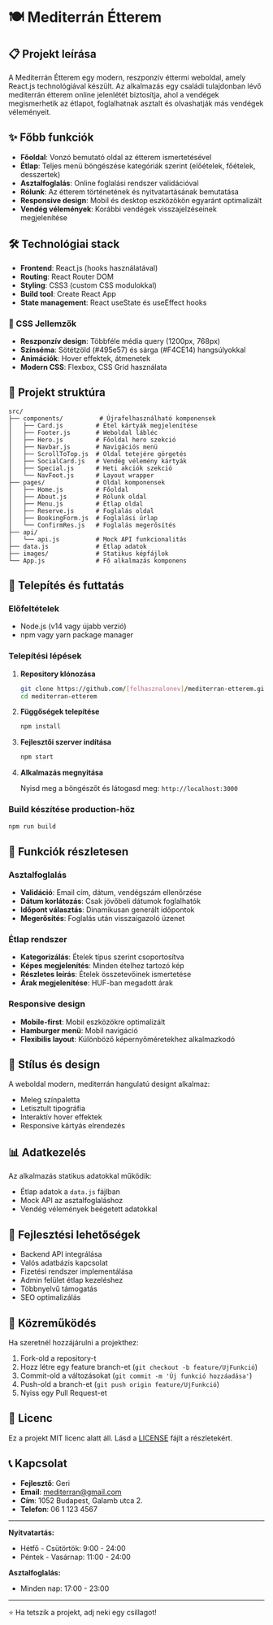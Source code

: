 # 🍽️ Mediterrán Étterem

## 📋 Projekt leírása

A Mediterrán Étterem egy modern, reszponzív éttermi weboldal, amely React.js technológiával készült. Az alkalmazás egy családi tulajdonban lévő mediterrán étterem online jelenlétét biztosítja, ahol a vendégek megismerhetik az étlapot, foglalhatnak asztalt és olvashatják más vendégek véleményeit.

## ✨ Főbb funkciók

- **Főoldal**: Vonzó bemutató oldal az étterem ismertetésével
- **Étlap**: Teljes menü böngészése kategóriák szerint (előételek, főételek, desszertek)
- **Asztalfoglalás**: Online foglalási rendszer validációval
- **Rólunk**: Az étterem történetének és nyitvatartásának bemutatása
- **Responsive design**: Mobil és desktop eszközökön egyaránt optimalizált
- **Vendég vélemények**: Korábbi vendégek visszajelzéseinek megjelenítése

## 🛠️ Technológiai stack

- **Frontend**: React.js (hooks használatával)
- **Routing**: React Router DOM
- **Styling**: CSS3 (custom CSS modulokkal)
- **Build tool**: Create React App
- **State management**: React useState és useEffect hooks

### 🎨 CSS Jellemzők
- **Reszponzív design**: Többféle média query (1200px, 768px)
- **Színséma**: Sötétzöld (#495e57) és sárga (#F4CE14) hangsúlyokkal
- **Animációk**: Hover effektek, átmenetek
- **Modern CSS**: Flexbox, CSS Grid használata

## 📁 Projekt struktúra

```
src/
├── components/          # Újrafelhasználható komponensek
│   ├── Card.js         # Étel kártyák megjelenítése
│   ├── Footer.js       # Weboldal lábléc
│   ├── Hero.js         # Főoldal hero szekció
│   ├── Navbar.js       # Navigációs menü
│   ├── ScrollToTop.js  # Oldal tetejére görgetés
│   ├── SocialCard.js   # Vendég vélemény kártyák
│   ├── Special.js      # Heti akciók szekció
│   └── NavFoot.js      # Layout wrapper
├── pages/              # Oldal komponensek
│   ├── Home.js         # Főoldal
│   ├── About.js        # Rólunk oldal
│   ├── Menu.js         # Étlap oldal
│   ├── Reserve.js      # Foglalás oldal
│   ├── BookingForm.js  # Foglalási űrlap
│   └── ConfirmRes.js   # Foglalás megerősítés
├── api/
│   └── api.js          # Mock API funkcionalitás
├── data.js             # Étlap adatok
├── images/             # Statikus képfájlok
└── App.js              # Fő alkalmazás komponens
```

## 🚀 Telepítés és futtatás

### Előfeltételek
- Node.js (v14 vagy újabb verzió)
- npm vagy yarn package manager

### Telepítési lépések

1. **Repository klónozása**
   ```bash
   git clone https://github.com/[felhasznalonev]/mediterran-etterem.git
   cd mediterran-etterem
   ```

2. **Függőségek telepítése**
   ```bash
   npm install
   ```

3. **Fejlesztői szerver indítása**
   ```bash
   npm start
   ```

4. **Alkalmazás megnyitása**
   
   Nyisd meg a böngészőt és látogasd meg: `http://localhost:3000`

### Build készítése production-höz

```bash
npm run build
```

## 📱 Funkciók részletesen

### Asztalfoglalás
- **Validáció**: Email cím, dátum, vendégszám ellenőrzése
- **Dátum korlátozás**: Csak jövőbeli dátumok foglalhatók
- **Időpont választás**: Dinamikusan generált időpontok
- **Megerősítés**: Foglalás után visszaigazoló üzenet

### Étlap rendszer
- **Kategorizálás**: Ételek típus szerint csoportosítva
- **Képes megjelenítés**: Minden ételhez tartozó kép
- **Részletes leírás**: Ételek összetevőinek ismertetése
- **Árak megjelenítése**: HUF-ban megadott árak

### Responsive design
- **Mobile-first**: Mobil eszközökre optimalizált
- **Hamburger menü**: Mobil navigáció
- **Flexibilis layout**: Különböző képernyőméretekhez alkalmazkodó

## 🎨 Stílus és design

A weboldal modern, mediterrán hangulatú designt alkalmaz:
- Meleg színpaletta
- Letisztult tipográfia
- Interaktív hover effektek
- Responsive kártyás elrendezés

## 📊 Adatkezelés

Az alkalmazás statikus adatokkal működik:
- Étlap adatok a `data.js` fájlban
- Mock API az asztalfoglaláshoz
- Vendég vélemények beégetett adatokkal

## 🔧 Fejlesztési lehetőségek

- Backend API integrálása
- Valós adatbázis kapcsolat
- Fizetési rendszer implementálása
- Admin felület étlap kezeléshez
- Többnyelvű támogatás
- SEO optimalizálás

## 🤝 Közreműködés

Ha szeretnél hozzájárulni a projekthez:

1. Fork-old a repository-t
2. Hozz létre egy feature branch-et (`git checkout -b feature/UjFunkció`)
3. Commit-old a változásokat (`git commit -m 'Új funkció hozzáadása'`)
4. Push-old a branch-et (`git push origin feature/UjFunkció`)
5. Nyiss egy Pull Request-et

## 📄 Licenc

Ez a projekt MIT licenc alatt áll. Lásd a [LICENSE](LICENSE) fájlt a részletekért.

## 📞 Kapcsolat

- **Fejlesztő**: Geri
- **Email**: [mediterran@gmail.com](mailto:mediterran@gmail.com)
- **Cím**: 1052 Budapest, Galamb utca 2.
- **Telefon**: 06 1 123 4567

---

**Nyitvatartás:**
- Hétfő - Csütörtök: 9:00 - 24:00
- Péntek - Vasárnap: 11:00 - 24:00

**Asztalfoglalás:**
- Minden nap: 17:00 - 23:00

---

⭐ Ha tetszik a projekt, adj neki egy csillagot!
